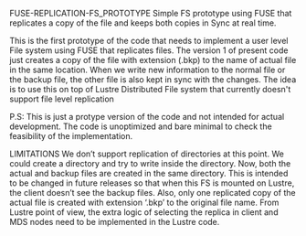 FUSE-REPLICATION-FS_PROTOTYPE
Simple FS prototype using FUSE that replicates a copy of the file and keeps both copies in Sync at real time.

This is the first prototype of the code that needs to implement a user level File system using FUSE that replicates files. The version 1 of present code just creates a copy of the file with extension (.bkp) to the name of actual file in the same location. When we write new information to the normal file or the backup file, the other file is also kept in sync with the changes. The idea is to use this on top of Lustre Distributed File system that currently doesn't support file level replication

P.S: This is just a protype version of the code and not intended for actual development. The code is unoptimized and bare minimal to check the feasibility of the implementation.

LIMITATIONS
We don’t support replication of directories at this point. We could create a directory and try to write inside the directory.
Now, both the actual and backup files are created in the same directory. This is intended to be changed in future releases so that when this FS is mounted on Lustre, the client doesn’t see the backup files.
Also, only one replicated copy of the actual file is created with extension ‘.bkp’ to the original file name.
From Lustre point of view, the extra logic of selecting the replica in client and MDS nodes need to be implemented in the Lustre code.
